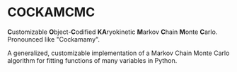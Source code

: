 # COCKAMCMC

**C**ustomizable **O**bject-**C**odified **KA**ryokinetic **M**arkov **C**hain **M**onte **C**arlo. Pronounced like "Cockamamy". 

A generalized, customizable implementation of a Markov Chain Monte Carlo algorithm for fitting functions of many variables in Python.
